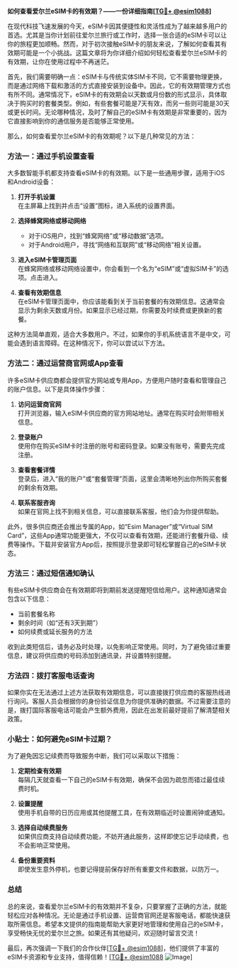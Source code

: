 **如何查看爱尔兰eSIM卡的有效期？——一份详细指南[[TG💪+ @esim1088](https://t.me/s/esim1088)]**

在现代科技飞速发展的今天，eSIM卡因其便捷性和灵活性成为了越来越多用户的首选。尤其是当你计划前往爱尔兰旅行或工作时，选择一张合适的eSIM卡可以让你的旅程更加顺畅。然而，对于初次接触eSIM卡的朋友来说，了解如何查看其有效期可能是一个小挑战。这篇文章将为你详细介绍如何轻松查看爱尔兰eSIM卡的有效期，让你在使用过程中不再迷茫。

首先，我们需要明确一点：eSIM卡与传统实体SIM卡不同，它不需要物理更换，而是通过网络下载和激活的方式直接安装到设备中。因此，它的有效期管理方式也有所不同。通常情况下，eSIM卡的有效期会以天数或月份数的形式显示，具体取决于购买时的套餐类型。例如，有些套餐可能是7天有效，而另一些则可能是30天或更长时间。无论哪种情况，及时了解自己的eSIM卡有效期是非常重要的，因为它直接影响到你的通信服务是否能够正常使用。

那么，如何查看爱尔兰eSIM卡的有效期呢？以下是几种常见的方法：

### 方法一：通过手机设置查看

大多数智能手机都支持查看eSIM卡的有效期。以下是一些通用步骤，适用于iOS和Android设备：

1. **打开手机设置**  
   在主屏幕上找到并点击“设置”图标，进入系统的设置界面。

2. **选择蜂窝网络或移动网络**  
   - 对于iOS用户，找到“蜂窝网络”或“移动数据”选项。
   - 对于Android用户，寻找“网络和互联网”或“移动网络”相关设置。

3. **进入eSIM卡管理页面**  
   在蜂窝网络或移动网络设置中，你会看到一个名为“eSIM”或“虚拟SIM卡”的选项。点击进入。

4. **查看有效期信息**  
   在eSIM卡管理页面中，你应该能看到关于当前套餐的有效期信息。这通常会显示为剩余天数或月份。如果显示已经过期，你需要及时续费或更换新的套餐。

这种方法简单直观，适合大多数用户。不过，如果你的手机系统语言不是中文，可能会遇到语言障碍。在这种情况下，你可以尝试以下方法。

### 方法二：通过运营商官网或App查看

许多eSIM卡供应商都会提供官方网站或专用App，方便用户随时查看和管理自己的账户信息。以下是具体操作步骤：

1. **访问运营商官网**  
   打开浏览器，输入eSIM卡供应商的官方网站地址。通常在购买时会附带相关信息。

2. **登录账户**  
   使用你在购买eSIM卡时注册的账号和密码登录。如果没有账号，需要先完成注册。

3. **查看套餐详情**  
   登录后，进入“我的账户”或“套餐管理”页面，这里会清晰地列出你所购买套餐的剩余有效期。

4. **联系客服咨询**  
   如果在官网上找不到相关信息，可以直接联系客服，他们会为你提供帮助。

此外，很多供应商还会推出专属的App，如“Esim Manager”或“Virtual SIM Card”，这些App通常功能更强大，不仅可以查看有效期，还能进行套餐升级、续费等操作。下载并安装官方App后，按照提示登录即可轻松掌握自己的eSIM卡状态。

### 方法三：通过短信通知确认

有些eSIM卡供应商会在有效期即将到期前发送提醒短信给用户。这种通知通常会包含以下信息：

- 当前套餐名称
- 剩余时间（如“还有3天到期”）
- 如何续费或延长服务的方法

收到此类短信后，请务必及时处理，以免影响正常使用。同时，为了避免错过重要信息，建议将供应商的号码添加到通讯录，并设置特别提醒。

### 方法四：拨打客服电话查询

如果你实在无法通过上述方法获取有效期信息，可以直接拨打供应商的客服热线进行询问。客服人员会根据你的身份验证信息为你提供准确的数据。不过需要注意的是，拨打国际客服电话可能会产生额外费用，因此在出发前最好提前了解清楚相关政策。

### 小贴士：如何避免eSIM卡过期？

为了避免因忘记续费而导致服务中断，我们可以采取以下措施：

1. **定期检查有效期**  
   每隔几天就查看一下自己的eSIM卡有效期，确保不会因为疏忽而错过最佳续费时机。

2. **设置提醒**  
   使用手机自带的日历应用或其他提醒工具，在有效期临近时设置闹钟或通知。

3. **选择自动续费服务**  
   如果供应商支持自动续费功能，不妨开通此服务，这样即使忘记手动续费，也不会影响正常使用。

4. **备份重要资料**  
   即使发生意外停机，也要记得提前保存好所有重要文件和数据，以防万一。

### 总结

总的来说，查看爱尔兰eSIM卡的有效期并不复杂，只要掌握了正确的方法，就能轻松应对各种情况。无论是通过手机设置、运营商官网还是客服电话，都能快速获取所需信息。希望本文提供的指南能帮助大家更好地管理和使用自己的eSIM卡，享受畅快无忧的爱尔兰之旅。如果还有其他疑问，欢迎随时留言交流！

最后，再次强调一下我们的合作伙伴[[TG💪+ @esim1088](https://t.me/s/esim1088)]，他们提供了丰富的eSIM卡资源和专业支持，值得信赖！[[TG💪+ @esim1088](https://t.me/s/esim1088) ![Image](https://i.postimg.cc/4NQfJmqS/Snipaste-2025-05-13-00-14-12.png)]
